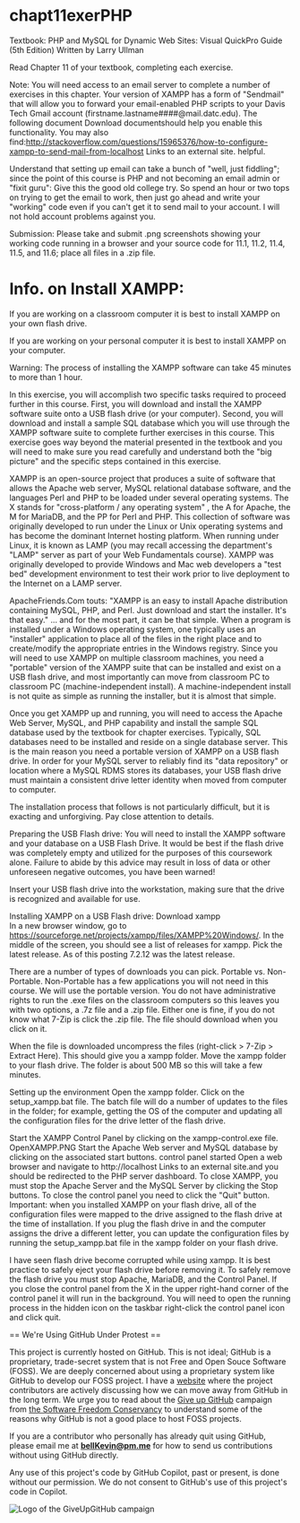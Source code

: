 # chapt11exerPHP

Textbook: PHP and MySQL for Dynamic Web Sites: Visual QuickPro Guide (5th Edition) Written by Larry Ullman

Read Chapter 11 of your textbook, completing each exercise.  

Note: You will need access to an email server to complete a number of exercises in this chapter.  Your version of XAMPP has a form of "Sendmail" that will allow you to forward your email-enabled PHP scripts to your Davis Tech Gmail account (firstname.lastname####@mail.datc.edu).  The following document Download documentshould help you enable this functionality.  You may also find:http://stackoverflow.com/questions/15965376/how-to-configure-xampp-to-send-mail-from-localhost Links to an external site. helpful.

Understand that setting up email can take a bunch of "well, just fiddling"; since the point of this course is PHP and not becoming an email admin or "fixit guru": Give this the good old college try.  So spend an hour or two tops on trying to get the email to work, then just go ahead and write your "working" code even if you can't get it to send mail to your account.  I will not hold account problems against you.

Submission: Please take and submit .png screenshots showing your working code running in a browser and your source code for 11.1, 11.2, 11.4, 11.5, and 11.6; place all files in a .zip file.

# Info. on Install XAMPP:

If you are working on a classroom computer it is best to install XAMPP on your own flash drive.

If you are working on your personal computer it is best to install XAMPP on your computer.

Warning: The process of installing the XAMPP software can take 45 minutes to more than 1 hour.

In this exercise, you will accomplish two specific tasks required to proceed further in this course.  First, you will download and install the XAMPP software suite onto a USB flash drive (or your computer). Second, you will download and install a sample SQL database which you will use through the XAMPP software suite to complete further exercises in this course. This exercise goes way beyond the material presented in the textbook and you will need to make sure you read carefully and understand both the "big picture" and the specific steps contained in this exercise.

XAMPP is an open-source project that produces a suite of software that allows the Apache web server, MySQL relational database software, and the languages Perl and PHP to be loaded under several operating systems. The X stands for "cross-platform / any operating system" , the A for Apache, the M for MariaDB, and the PP for Perl and PHP. This collection of software was originally developed to run under the Linux or Unix operating systems and has become the dominant Internet hosting platform. When running under Linux, it is known as LAMP (you may recall accessing the department's "LAMP" server as part of your Web Fundamentals course). XAMPP was originally developed to provide Windows and Mac web developers a "test bed" development environment to test their work prior to live deployment to the Internet on a LAMP server.

ApacheFriends.Com touts: "XAMPP is an easy to install Apache distribution containing MySQL, PHP, and Perl. Just download and start the installer. It's that easy." ... and for the most part, it can be that simple. When a program is installed under a Windows operating system, one typically uses an "installer" application to place all of the files in the right place and to create/modify the appropriate entries in the Windows registry. Since you will need to use XAMPP on multiple classroom machines, you need a "portable" version of the XAMPP suite that can be installed and exist on a USB flash drive, and most importantly can move from classroom PC to classroom PC (machine-independent install). A machine-independent install is not quite as simple as running the installer, but it is almost that simple.

Once you get XAMPP up and running, you will need to access the Apache Web Server, MySQL, and PHP capability and install the sample SQL database used by the textbook for chapter exercises. Typically, SQL databases need to be installed and reside on a single database server. This is the main reason you need a portable version of XAMPP on a USB flash drive. In order for your MySQL server to reliably find its "data repository" or location where a MySQL RDMS stores its databases, your USB flash drive must maintain a consistent drive letter identity when moved from computer to computer.  

The installation process that follows is not particularly difficult, but it is exacting and unforgiving. Pay close attention to details.

Preparing the USB Flash drive:
You will need to install the XAMPP software and your database on a USB Flash Drive. It would be best if the flash drive was completely empty and utilized for the purposes of this coursework alone. Failure to abide by this advice may result in loss of data or other unforeseen negative outcomes, you have been warned!

Insert your USB flash drive into the workstation, making sure that the drive is recognized and available for use.

 
Installing XAMPP on a USB Flash drive:
Download xampp  
In a new browser window, go to https://sourceforge.net/projects/xampp/files/XAMPP%20Windows/.
In the middle of the screen, you should see a list of releases for xampp. Pick the latest release.  As of this posting 7.2.12 was the latest release.

There are a number of types of downloads you can pick.  Portable vs. Non-Portable.  Non-Portable has a few applications you will not need in this course.  We will use the portable version.  You do not have administrative rights to run the .exe files on the classroom computers so this leaves you with two options, a .7z file and a .zip file.  Either one is fine, if you do not know what 7-Zip is click the .zip file.  The file should download when you click on it.

When the file is downloaded uncompress the files (right-click > 7-Zip > Extract Here).  This should give you a xampp folder.  Move the xampp folder to your flash drive.  The folder is about 500 MB so this will take a few minutes.

Setting up the environment
Open the xampp folder.
Click on the setup_xampp.bat file.  The batch file will do a number of updates to the files in the folder; for example, getting the OS of the computer and updating all the configuration files for the drive letter of the flash drive.    

Start the XAMPP Control Panel by clicking on the xampp-control.exe file.
OpenXAMPP.PNG
 Start the Apache Web server and MySQL database by clicking on the associated start buttons.
control panel started
Open a web browser and navigate to http://localhost Links to an external site.and you should be redirected to the PHP server dashboard.
To close XAMPP, you must stop the Apache Server and the MySQL Server by clicking the Stop buttons.  To close the control panel you need to click the "Quit" button.
Important: when you installed XAMPP on your flash drive, all of the configuration files were mapped to the drive assigned to the flash drive at the time of installation. If you plug the flash drive in and the computer assigns the drive a different letter, you can update the configuration files by running the setup_xampp.bat file in the xampp folder on your flash drive.

I have seen flash drive become corrupted while using xampp.  It is best practice to safely eject your flash drive before removing it.  To safely remove the flash drive you must stop Apache, MariaDB, and the Control Panel.  If you close the control panel from the X in the upper right-hand corner of the control panel it will run in the background.  You will need to open the running process in the hidden icon on the taskbar right-click the control panel icon and click quit.

== We're Using GitHub Under Protest ==

This project is currently hosted on GitHub.  This is not ideal; GitHub is a
proprietary, trade-secret system that is not Free and Open Souce Software
(FOSS).  We are deeply concerned about using a proprietary system like GitHub
to develop our FOSS project. I have a [website](https://bellKevin.me) where the
project contributors are actively discussing how we can move away from GitHub
in the long term.  We urge you to read about the [Give up GitHub](https://GiveUpGitHub.org) campaign 
from [the Software Freedom Conservancy](https://sfconservancy.org) to understand some of the reasons why GitHub is not 
a good place to host FOSS projects.

If you are a contributor who personally has already quit using GitHub, please
email me at **bellKevin@pm.me** for how to send us contributions without
using GitHub directly.

Any use of this project's code by GitHub Copilot, past or present, is done
without our permission.  We do not consent to GitHub's use of this project's
code in Copilot.

![Logo of the GiveUpGitHub campaign](https://sfconservancy.org/img/GiveUpGitHub.png)
